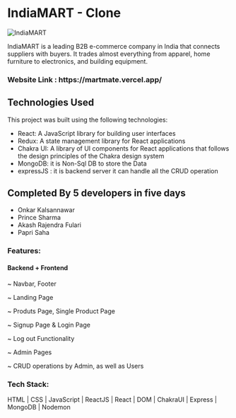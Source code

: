 <h1>IndiaMART  - Clone </h1>

![IndiaMART](https://user-images.githubusercontent.com/106386112/229416539-b531af13-9d9f-4412-9ab4-4aa68ebc29d1.png)

IndiaMART is a leading B2B e-commerce company in India that connects suppliers with buyers. It trades almost everything from apparel, home furniture to electronics, and building equipment.

<h3>Website Link : https://martmate.vercel.app/ </h3>

## Technologies Used
This project was built using the following technologies:

- React: A JavaScript library for building user interfaces
- Redux: A state management library for React applications
- Chakra UI: A library of UI components for React applications that follows the design principles of the Chakra design system
- MongoDB: it is Non-Sql DB to store the Data
- expressJS : it is backend server it can handle all the CRUD operation

## Completed By 5 developers in five days

 - Onkar Kalsannawar
 - Prince Sharma
 - Akash Rajendra Fulari
 - Papri Saha

<h3>Features:</h3>

<h4>Backend + Frontend</h5>

~ Navbar, Footer

~ Landing Page

~ Produts Page, Single Product Page

~ Signup Page & Login Page

~ Log out Functionality

~ Admin Pages

~ CRUD operations by Admin, as well as Users

<h3>Tech Stack:</h3> 

HTML | CSS | JavaScript | ReactJS | React | DOM | ChakraUI | Express | MongoDB | Nodemon 
